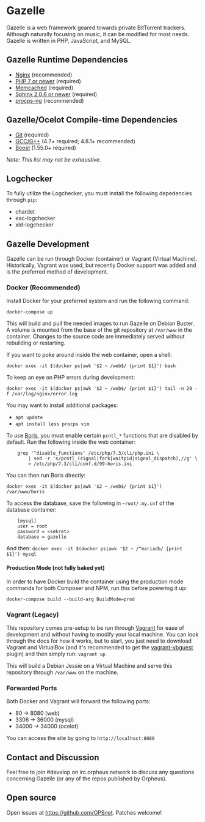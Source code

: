 # Gazelle
Gazelle is a web framework geared towards private BitTorrent trackers.
Although naturally focusing on music, it can be modified for most
needs. Gazelle is written in PHP, JavaScript, and MySQL.

## Gazelle Runtime Dependencies
* [Nginx](http://wiki.nginx.org/Main) (recommended)
* [PHP 7 or newer](https://www.php.net/) (required)
* [Memcached](http://memcached.org/) (required)
* [Sphinx 2.0.6 or newer](http://sphinxsearch.com/) (required)
* [procps-ng](http://sourceforge.net/projects/procps-ng/) (recommended)

## Gazelle/Ocelot Compile-time Dependencies
* [Git](http://git-scm.com/) (required)
* [GCC/G++](http://gcc.gnu.org/) (4.7+ required; 4.8.1+ recommended)
* [Boost](http://www.boost.org/) (1.55.0+ required)

_Note: This list may not be exhaustive._

## Logchecker
To fully utilize the Logchecker, you must install the following
depedencies through `pip`:
* chardet
* eac-logchecker
* xld-logchecker

## Gazelle Development
Gazelle can be run through Docker (container) or Vagrant (Virtual
Machine). Historically, Vagrant was used, but recently Docker support
was added and is the preferred method of development.

### Docker (Recommended)
Install Docker for your preferred system and run the following
command:

`docker-compose up`

This will build and pull the needed images to run Gazelle on Debian
Buster. A volume is mounted from the base of the git repository at
`/var/www` in the container. Changes to the source code are
immediately served without rebuilding or restarting.

If you want to poke around inside the web container, open a shell:

`docker exec -it $(docker ps|awk '$2 ~ /web$/ {print $1}') bash`

To keep an eye on PHP errors during development:

`docker exec -it $(docker ps|awk '$2 ~ /web$/ {print $1}') tail -n 20 -f /var/log/nginx/error.log`

You may want to install additional packages:
* `apt update`
* `apt install less procps vim`

To use [Boris](https://github.com/borisrepl/boris), you must enable
certain `pcntl_*` functions that are disabled by default. Run the
following inside the web container:

```
    grep '^disable_functions' /etc/php/7.3/cli/php.ini \
        | sed -r 's/pcntl_(signal|fork|waitpid|signal_dispatch),//g' \
        > /etc/php/7.3/cli/conf.d/99-boris.ini
```

You can then run Boris directly:

`docker exec -it $(docker ps|awk '$2 ~ /web$/ {print $1}') /var/www/boris`

To access the database, save the following in `~root/.my.cnf` of
the database container:

```
    [mysql]
    user = root
    password = <sekret>
    database = gazelle
```

And then:
`docker exec -it $(docker ps|awk '$2 ~ /^mariadb/ {print $1}') mysql`

#### Production Mode (not fully baked yet)
In order to have Docker build the container using the production mode commands
for both Composer and NPM, run this before powering it up:

`docker-compose build --build-arg BuildMode=prod`

### Vagrant (Legacy)
This repository comes pre-setup to be run through
[Vagrant](https://www.vagrantup.com/) for ease of development and
without having to modify your local machine. You can look through
the docs for how it works, but to start, you just need to download
Vagrant and VirtualBox (and it's recommended to get the
[vagrant-vbguest](https://github.com/dotless-de/vagrant-vbguest)
plugin) and then simply run: ``` vagrant up ```

This will build a Debian Jessie on a Virtual Machine and serve this
repository through `/var/www` on the machine.

### Forwarded Ports
Both Docker and Vagrant will forward the following ports:
* 80 -> 8080 (web)
* 3306 -> 36000 (mysql)
* 34000 -> 34000 (ocelot)

You can access the site by going to `http://localhost:8080`

## Contact and Discussion
Feel free to join #develop on irc.orpheus.network to discuss any
questions concerning Gazelle (or any of the repos published by
Orpheus).

## Open source
Open issues at https://github.com/OPSnet.
Patches welcome!
